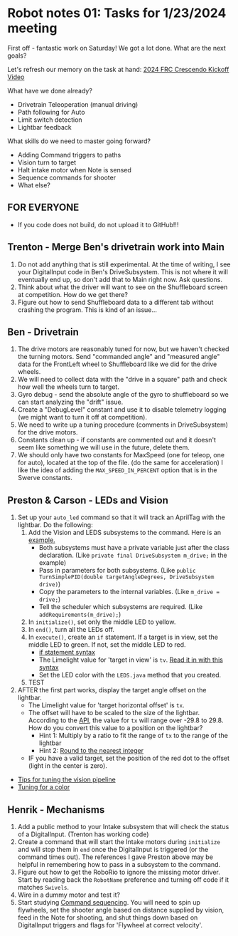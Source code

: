 # Robot notes 01: Tasks for 1/23/2024 meeting

First off - fantastic work on Saturday!  We got a lot done.  What are the next goals?

Let's refresh our memory on the task at hand: [2024 FRC Crescendo Kickoff Video](https://www.youtube.com/watch?v=9keeDyFxzY4) 

What have we done already?
* Drivetrain Teleoperation (manual driving)
* Path following for Auto
* Limit switch detection
* Lightbar feedback

What skills do we need to master going forward?
* Adding Command triggers to paths
* Vision turn to target
* Halt intake motor when Note is sensed
* Sequence commands for shooter
* What else?

## FOR EVERYONE
* If you code does not build, do not upload it to GitHub!!!

## Trenton - Merge Ben's drivetrain work into Main
1. Do not add anything that is still experimental.  At the time of writing, I see your DigitalInput code in Ben's DriveSubsystem.  This is not where it will eventually end up, so don't add that to Main right now.  Ask questions.
2. Think about what the driver will want to see on the Shuffleboard screen at competition.  How do we get there?
3. Figure out how to send Shuffleboard data to a different tab without crashing the program.  This is kind of an issue...

## Ben - Drivetrain
1. The drive motors are reasonably tuned for now, but we haven't checked the turning motors.  Send "commanded angle" and "measured angle" data for the FrontLeft wheel to Shuffleboard like we did for the drive wheels.
2. We will need to collect data with the "drive in a square" path and check how well the wheels turn to target.
3. Gyro debug - send the absolute angle of the gyro to shuffleboard so we can start analyzing the "drift" issue.
4. Create a "DebugLevel" constant and use it to disable telemetry logging (we might want to turn it off at competition).
5. We need to write up a tuning procedure (comments in DriveSubsystem) for the drive motors.
6. Constants clean up - if constants are commented out and it doesn't seem like something we will use in the future, delete them.
7. We should only have two constants for MaxSpeed (one for teleop, one for auto), located at the top of the file.  (do the same for acceleration) I like the idea of adding the `MAX_SPEED_IN_PERCENT` option that is in the Swerve constants.

## Preston & Carson - LEDs and Vision
1. Set up your `auto_led` command so that it will track an AprilTag with the lightbar.  Do the following:
    1. Add the Vision and LEDS subsystems to the command.  Here is an [example.](https://github.com/FRC-Team8744/ThomasCanTurn2/blob/Command-with-generic-PID/src/main/java/frc/robot/commands/TurnSimplePID.java)
        * Both subsystems must have a private variable just after the class declaration. (Like `private final DriveSubsystem m_drive;` in the example)
        * Pass in parameters for both subsystems. (Like `public TurnSimplePID(double targetAngleDegrees, DriveSubsystem drive)`)
        * Copy the parameters to the internal variables. (Like `m_drive = drive;`)
        * Tell the scheduler which subsystems are required. (Like `addRequirements(m_drive);`)
    2. In `initialize()`, set only the middle LED to yellow.
    3. In `end()`, turn all the LEDs off.
    4. In `execute()`, create an `if` statement.  If a target is in view, set the middle LED to green.  If not, set the middle LED to red.
        * [if statement syntax](https://www.w3schools.com/java/java_conditions.asp)
        * The Limelight value for 'target in view' is `tv`. [Read it in with this syntax](https://docs.limelightvision.io/docs/docs-limelight/getting-started/programming)
        * Set the LED color with the `LEDS.java` method that you created.
    5. TEST
2. AFTER the first part works, display the target angle offset on the lightbar.
    * The Limelight value for 'target horizontal offset' is `tx`.
    * The offset will have to be scaled to the size of the lightbar.  According to the [API](https://docs.limelightvision.io/docs/docs-limelight/apis/complete-networktables-api), the value for `tx` will range over -29.8 to 29.8.  How do you convert this value to a position on the lightbar?
        * Hint 1: Multiply by a ratio to fit the range of `tx` to the range of the lightbar
        * Hint 2: [Round to the nearest integer](https://www.w3schools.com/java/java_ref_math.asp)
    * IF you have a valid target, set the position of the red dot to the offset (light in the center is zero).

* [Tips for tuning the vision pipeline](https://docs.limelightvision.io/docs/docs-limelight/getting-started/pipelines)
* [Tuning for a color](https://docs.limelightvision.io/docs/docs-limelight/pipeline-retro/color-filtering)

## Henrik - Mechanisms
1. Add a public method to your Intake subsystem that will check the status of a DigitalInput. (Trenton has working code)
2. Create a command that will start the Intake motors during `initialize` and will stop them in `end` once the DigitalInput is triggered (or the command times out).  The references I gave Preston above may be helpful in remembering how to pass in a subsystem to the command.
3. Figure out how to get the RoboRio to ignore the missing motor driver.  Start by reading back the `RobotName` preference and turning off code if it matches `Swivels`.
4. Wire in a dummy motor and test it?
5. Start studying [Command sequencing](https://docs.wpilib.org/en/stable/docs/software/commandbased/command-compositions.html).  You will need to spin up flywheels, set the shooter angle based on distance supplied by vision, feed in the Note for shooting, and shut things down based on DigitalInput triggers and flags for 'Flywheel at correct velocity'.

